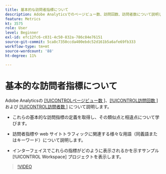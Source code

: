 ```yaml
---
title: 基本的な訪問者指標について
description: Adobe Analyticsでのページビュー数、訪問回数、訪問者数について説明します。 Web サイトのトラフィックを理解するのに役立つ基本的な訪問者指標に関するインサイトを得ます。
feature: Metrics
kt: 3575
role: User
level: Beginner
exl-id: efc12fc6-c031-4c50-832a-786c84e76151
source-git-commit: 5ca8c7350ccda400ebdc52d161b5a6afe69fb333
workflow-type: tm+mt
source-wordcount: '88'
ht-degree: 11%

---
```


# 基本的な訪問者指標について

Adobe Analyticsの [[!UICONTROL &#x200B; ページビュー数 &#x200B;]](https://experienceleague.adobe.com/docs/analytics/components/metrics/page-views.html?lang=ja)、[[!UICONTROL &#x200B; 訪問回数 &#x200B;]](https://experienceleague.adobe.com/docs/analytics/components/metrics/visits.html?lang=ja) および [[!UICONTROL &#x200B; 訪問者数 &#x200B;]](https://experienceleague.adobe.com/docs/analytics/components/metrics/unique-visitors.html?lang=ja) について説明します。

* これらの基本的な訪問指標の定義を取得し、その類似点と相違点について学びます。

* 訪問者指標や web サイトトラフィックに関連する様々な用語（同義語またはキーワード）について説明します。

* インターフェイスでこれらの指標がどのように表示されるかを示すサンプル [!UICONTROL Workspace] プロジェクトを表示します。

>[!VIDEO](https://video.tv.adobe.com/v/31413/?quality=12&learn=on&captions=jpn)
